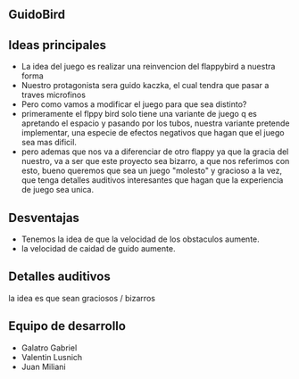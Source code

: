 ## GuidoBird

## Ideas principales

- La idea del juego es realizar una reinvencion del flappybird a nuestra forma
- Nuestro protagonista sera guido kaczka, el cual tendra que pasar a traves microfinos 
- Pero como vamos a modificar el juego para que sea distinto?
- primeramente el flppy bird solo tiene una variante de juego q es apretando el espacio y pasando por los tubos, nuestra variante pretende implementar, una especie de efectos negativos que hagan que el juego sea mas dificil.
- pero ademas que nos va a diferenciar de otro flappy ya que la gracia del nuestro, va a ser que este proyecto sea bizarro, a que nos referimos con esto, bueno queremos que sea un juego "molesto" y gracioso a la vez, que tenga detalles auditivos interesantes que hagan que la experiencia de juego sea unica.
  
## Desventajas
- Tenemos la idea de que la velocidad de los obstaculos aumente.
- la velocidad de caidad de guido aumente.

## Detalles auditivos
la idea es que sean graciosos / bizarros

## Equipo de desarrollo
- Galatro Gabriel
- Valentin Lusnich
- Juan Miliani 


